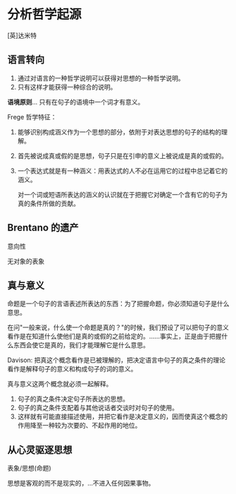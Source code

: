 # 分析哲学起源

[英]达米特

## 语言转向

1. 通过对语言的一种哲学说明可以获得对思想的一种哲学说明。
2. 只有这样才能获得一种综合的说明。



**语境原则**… 只有在句子的语境中一个词才有意义。



Frege 哲学特征：

1. 能够识别构成涵义作为一个思想的部分，依附于对表达思想的句子的结构的理解。

2. 首先被说成真或假的是思想，句子只是在引申的意义上被说成是真的或假的。

3. 一个表达式就是有一种涵义：用表达式的人不必在运用它的过程中总记着它的涵义。

   对一个词或短语所表达的涵义的认识就在于把握它对确定一个含有它的句子为真的条件所做的贡献。



## Brentano 的遗产

意向性

无对象的表象



## 真与意义

命题是一个句子的言语表述所表达的东西：为了把握命题，你必须知道句子是什么意思。

在问"一般来说，什么使一个命题是真的？"的时候，我们预设了可以把句子的意义看作是在知道什么使他们是真的或假的之前给定的。……事实上，正是由于把握什么东西会使它是真的，我们才能理解它是什么意思。

Davison: 把真这个概念看作是已被理解的，把决定语言中句子的真之条件的理论看作是解释句子的意义和构成句子的词的意义。

真与意义这两个概念就必须一起解释。

1. 句子的真之条件决定句子所表达的思想。
2. 句子的真之条件支配着与其他说话者交谈时对句子的使用。
3. 这样就有可能直接描述使用，并把它看作是决定意义的，因而使真这个概念的作用降至一种较为次要的、不起作用的地位。



## 从心灵驱逐思想

表象/思想(命题)

思想是客观的而不是现实的，…不进入任何因果事物。